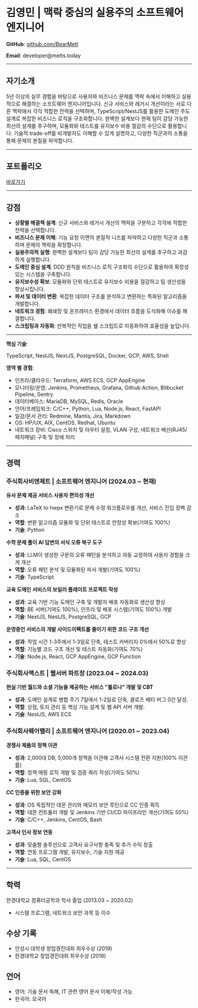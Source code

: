 # 김영민 | 맥락 중심의 실용주의 소프트웨어 엔지니어

**GitHub**: [github.com/BearMett](https://github.com/BearMett)  

**Email**: developer\@metts.today

---

## **자기소개**

5년 이상의 실무 경험을 바탕으로 사용자와 비즈니스 문제를 맥락 속에서 이해하고 실용적으로 해결하는 소프트웨어 엔지니어입니다. 신규 서비스와 레거시 개선이라는 서로 다른 맥락에서 각각 적합한 전략을 선택하며, TypeScript/NestJS를 활용한 도메인 주도 설계로 복잡한 비즈니스 로직을 구조화합니다. 완벽한 설계보다 현재 팀이 감당 가능한 최선의 설계를 추구하며, 모듈화와 테스트를 유지보수 비용 절감의 수단으로 활용합니다. 기술적 trade-off를 비개발자도 이해할 수 있게 설명하고, 다양한 직군과의 소통을 통해 문제의 본질을 파악합니다.

---

## **포트폴리오**

[바로가기](/portfolio)

---

## **강점**

- **상황별 해결책 설계**: 신규 서비스와 레거시 개선의 맥락을 구분하고 각각에 적합한 전략을 선택합니다.
- **비즈니스 문제 이해**: 기능 요청 이면의 본질적 니즈를 파악하고 다양한 직군과 소통하며 문제의 맥락을 확장합니다.
- **실용주의적 실행**: 완벽한 설계보다 팀이 감당 가능한 최선의 설계를 추구하고 과감하게 실행합니다.
- **도메인 중심 설계**: DDD 원칙을 비즈니스 로직 구조화의 수단으로 활용하여 확장성 있는 시스템을 구축합니다.
- **유지보수성 확보**: 모듈화와 단위 테스트로 유지보수 비용을 절감하고 팀 생산성을 향상시킵니다.
- **파서 및 데이터 변환**: 복잡한 데이터 구조를 분석하고 변환하는 특화된 알고리즘을 개발합니다.
- **네트워크 경험**: 폐쇄망 및 온프레미스 환경에서 데이터 흐름을 도식화해 이슈를 해결합니다.
- **스크립팅과 자동화**: 반복적인 작업을 쉘 스크립트로 자동화하여 효율성을 높입니다.

---

**핵심 기술**:

TypeScript, NestJS, NextJS, PostgreSQL, Docker, GCP, AWS, Shell

**영역 별 경험**:

- 인프라/클라우드: Terraform, AWS ECS, GCP AppEngine
- 모니터링/운영: Jenkins, Prometheus, Grafana, Github Action, Bitbucket Pipeline, Sentry
- 데이터베이스: MariaDB, MySQL, Redis, Oracle
- 언어/프레임워크: C/C++, Python, Lua, Node.js, React, FastAPI
- 일감/문서 관리: Redmine, Mantis, Jira, Markdown
- OS: HP/UX, AIX, CentOS, Redhat, Ubuntu
- 네트워크 장비: Cisco 스위치 및 라우터 설정, VLAN 구성, 네트워크 배선(RJ45/패치패널) 구축 및 장애 처리

---

## **경력**

### **주식회사비엔제트 | 소프트웨어 엔지니어 (2024.03 ~ 현재)**  

**유사 문제 제공 서비스 사용자 편의성 개선**  

- **성과**: LaTeX to hwpx 변환기로 문제 수정 워크플로우를 개선, 서비스 진입 장벽 감소
- **역할**: 변환 알고리즘 모듈화 및 단위 테스트로 안정성 확보(기여도 100%)
- **기술**: Python

**수학 문제 풀이 AI 답변의 서식 오류 복구 도구**  

- **성과**: LLM이 생성한 구문의 오류 패턴을 분석하고 자동 교정하여 사용자 경험을 크게 개선
- **역할**: 오류 패턴 분석 및 모듈화된 파서 개발(기여도 100%)
- **기술**: TypeScript

**교육 도메인 서비스의 보일러 플레이트 프로젝트 작성**  

- **성과**: 교육 기반 기능 도메인 구축 및 개발자 배포 자동화로 생산성 향상
- **역할**: BE 서버(기여도 100%), 인프라 및 배포 시스템(기여도 100%) 개발
- **기술**: NextJS, NestJS, PostgreSQL, GCP

**운영중인 서비스의 개발 사이드이펙트를 줄이기 위한 코드 구조 개선**  

- **성과**: 작업 시간 1-3주에서 1-3일로 단축, 테스트 커버리지 0%에서 50%로 향상
- **역할**: 기능별 코드 구조 개선 및 테스트 자동화(기여도 70%)
- **기술**: Node.js, React, GCP AppEngine, GCP Function

### **주식회사맥스트 | 웹서버 파트장 (2023.04 ~ 2024.03)**  

**현실 기반 월드와 소셜 기능을 제공하는 서비스 "틀로나" 개발 및 CBT**  

- **성과**: 도메인 설계로 병합 주기 7일에서 1-2일로 단축, 클로즈 베타 버그 0건 달성.
- **역할**: 상점, 토지 관리 등 핵심 기능 설계 및 웹 API 서버 개발.
- **기술**: NestJS, AWS ECS

### **주식회사웨어밸리 | 소프트웨어 엔지니어 (2020.01 ~ 2023.04)**  

**경쟁사 제품의 정책 이관**  

- **성과**: 2,000대 DB, 5,000개 정책을 이관해 고객사 시스템 전환 지원(100% 이관률)
- **역할**: 정책 매핑 로직 개발 및 검증 쿼리 작성(기여도 50%)
- **기술**: Lua, SQL, CentOS

**CC 인증을 위한 보안 강화**  

- **성과**: OS 독립적인 데몬 관리와 메모리 보안 루틴으로 CC 인증 획득
- **역할**: 데몬 컨트롤러 개발 및 Jenkins 기반 CI/CD 파이프라인 개선(기여도 50%)
- **기술**: C/C++, Jenkins, CentOS, Bash

**고객사 인사 정보 연동**  

- **성과**: 맞춤형 솔루션으로 고객사 요구사항 충족 및 추가 수익 창출
- **역할**: 연동 프로그램 개발, 유지보수, 기술 지원 제공
- **기술**: Lua, SQL, CentOS

---

## **학력**

한경대학교 컴퓨터공학과 학사 졸업 (2013.03 ~ 2020.02)

- 시스템 프로그램, 네트워크 보안 과목 등 이수

## **수상 기록**

- 안성시 대학생 창업경진대회 최우수상 (2019)
- 한경대학교 창업경진대회 최우수상 (2018)

## **언어**

- 영어: 기술 문서 독해, IT 관련 영어 문서 이해/작성 가능
- 한국어: 모국어
